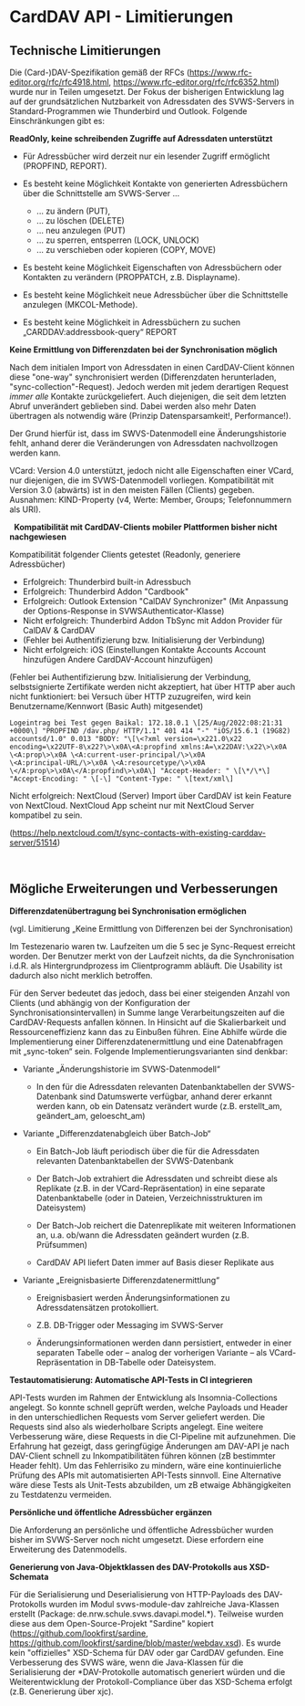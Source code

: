 # CardDAV API - Limitierungen

## Technische Limitierungen

Die (Card-)DAV-Spezifikation gemäß der RFCs
(<https://www.rfc-editor.org/rfc/rfc4918.html>,
<https://www.rfc-editor.org/rfc/rfc6352.html>) wurde nur in Teilen
umgesetzt. Der Fokus der bisherigen Entwicklung lag auf der
grundsätzlichen Nutzbarkeit von Adressdaten des SVWS-Servers in
Standard-Programmen wie Thunderbird und Outlook.
Folgende Einschränkungen gibt es:

**ReadOnly, keine schreibenden Zugriffe auf Adressdaten unterstützt**

- Für Adressbücher wird derzeit nur ein lesender Zugriff ermöglicht
  (PROPFIND, REPORT). 

- Es besteht keine Möglichkeit Kontakte von generierten Adressbüchern
  über die Schnittstelle am SVWS-Server …
  - ... zu ändern (PUT),
  - ... zu löschen (DELETE)
  - ... neu anzulegen (PUT)
  - ... zu sperren, entsperren (LOCK, UNLOCK)
  - ... zu verschieben oder kopieren (COPY, MOVE)

- Es besteht keine Möglichkeit Eigenschaften von Adressbüchern oder
  Kontakten zu verändern (PROPPATCH, z.B. Displayname).

- Es besteht keine Möglichkeit neue Adressbücher über die Schnittstelle
  anzulegen (MKCOL-Methode).

- Es besteht keine Möglichkeit in Adressbüchern zu suchen
  „CARDDAV:addressbook-query“ REPORT

**Keine Ermittlung von Differenzdaten bei der Synchronisation möglich**

Nach dem initialen Import von Adressdaten in einen CardDAV-Client 
können diese "one-way" synchronisiert werden (Differenzdaten herunterladen,
"sync-collection"-Request). Jedoch werden mit jedem derartigen Request
_immer alle_ Kontakte zurückgeliefert. Auch diejenigen, die seit
dem letzten Abruf unverändert geblieben sind. Dabei werden also mehr
Daten übertragen als notwendig wäre (Prinzip Datensparsamkeit!,
Performance!).

Der Grund hierfür ist, dass im SWVS-Datenmodell eine Änderungshistorie
fehlt, anhand derer die Veränderungen von Adressdaten nachvollzogen
werden kann.

VCard: Version 4.0 unterstützt, jedoch nicht alle Eigenschaften einer
VCard, nur diejenigen, die im SVWS-Datenmodell vorliegen. Kompatibilität
mit Version 3.0 (abwärts) ist in den meisten Fällen (Clients) gegeben.
Ausnahmen: KIND-Property (v4, Werte: Member, Groups; Telefonnummern als
URI).

 
**Kompatibilität mit CardDAV-Clients mobiler Plattformen bisher nicht nachgewiesen**

Kompatibilität folgender Clients getestet (Readonly, generiere
Adressbücher)

- Erfolgreich: Thunderbird built-in Adressbuch
- Erfolgreich: Thunderbird Addon "Cardbook"
- Erfolgreich: Outlook Extension "CalDAV Synchronizer" (Mit Anpassung der
Options-Response in SVWSAuthenticator-Klasse)
- Nicht erfolgreich: Thunderbird Addon TbSync mit Addon Provider für
CalDAV & CardDAV
- (Fehler bei Authentifizierung bzw. Initialisierung der Verbindung)
- Nicht erfolgreich: iOS (Einstellungen Kontakte Accounts Account
hinzufügen Andere CardDAV-Account hinzufügen)

(Fehler bei Authentifizierung bzw. Initialisierung der Verbindung,
selbstsignierte Zertifikate werden nicht akzeptiert, hat über HTTP aber
auch nicht funktioniert: bei Versuch über HTTP zuzugreifen, wird kein
Benutzername/Kennwort (Basic Auth) mitgesendet)

```log
Logeintrag bei Test gegen Baikal: 172.18.0.1 \[25/Aug/2022:08:21:31
+0000\] "PROPFIND /dav.php/ HTTP/1.1" 401 414 "-" "iOS/15.6.1 (19G82)
accountsd/1.0" 0.013 "BODY: "\[\<?xml version=\x221.0\x22
encoding=\x22UTF-8\x22?\>\x0A\<A:propfind xmlns:A=\x22DAV:\x22\>\x0A
\<A:prop\>\x0A \<A:current-user-principal/\>\x0A
\<A:principal-URL/\>\x0A \<A:resourcetype/\>\x0A
\</A:prop\>\x0A\</A:propfind\>\x0A\] "Accept-Header: " \[\*/\*\]
"Accept-Encoding: " \[-\] "Content-Type: " \[text/xml\]
````

Nicht erfolgreich: NextCloud (Server) Import über CardDAV ist kein
Feature von NextCloud. NextCloud App scheint nur mit NextCloud Server
kompatibel zu sein.

(<https://help.nextcloud.com/t/sync-contacts-with-existing-carddav-server/51514>)

 
## Mögliche Erweiterungen und Verbesserungen

**Differenzdatenübertragung bei Synchronisation ermöglichen**

(vgl. Limitierung „Keine Ermittlung von Differenzen bei der
Synchronisation)

Im Testezenario waren tw. Laufzeiten um die 5 sec je Sync-Request
erreicht worden. Der Benutzer merkt von der Laufzeit nichts, da die
Synchronisation i.d.R. als Hintergrundprozess im Clientprogramm abläuft.
Die Usability ist dadurch also nicht merklich betroffen.

Für den Server bedeutet das jedoch, dass bei einer steigenden Anzahl von
Clients (und abhängig von der Konfiguration der
Synchronisationsintervallen) in Summe lange Verarbeitungszeiten auf die
CardDAV-Requests anfallen können. In Hinsicht auf die Skalierbarkeit und
Ressourceneffizienz kann das zu Einbußen führen. Eine Abhilfe würde die
Implementierung einer Differenzdatenermittlung und eine Datenabfragen
mit „sync-token“ sein. Folgende Implementierungsvarianten sind denkbar:

- Variante „Änderungshistorie im SVWS-Datenmodell“

  - In den für die Adressdaten relevanten Datenbanktabellen der
    SVWS-Datenbank sind Datumswerte verfügbar, anhand derer erkannt
    werden kann, ob ein Datensatz verändert wurde (z.B. erstellt_am,
    geändert_am, geloescht_am)

- Variante „Differenzdatenabgleich über Batch-Job“

  - Ein Batch-Job läuft periodisch über die für die Adressdaten
    relevanten Datenbanktabellen der SVWS-Datenbank

  - Der Batch-Job extrahiert die Adressdaten und schreibt diese als
    Replikate (z.B. in der VCard-Repräsentation) in eine separate
    Datenbanktabelle (oder in Dateien, Verzeichnisstrukturen im
    Dateisystem)

  - Der Batch-Job reichert die Datenreplikate mit weiteren Informationen
    an, u.a. ob/wann die Adressdaten geändert wurden (z.B. Prüfsummen)

  - CardDAV API liefert Daten immer auf Basis dieser Replikate aus

- Variante „Ereignisbasierte Differenzdatenermittlung“

  - Ereignisbasiert werden Änderungsinformationen zu Adressdatensätzen
    protokolliert.

  - Z.B. DB-Trigger oder Messaging im SVWS-Server

  - Änderungsinformationen werden dann persistiert, entweder in einer
    separaten Tabelle oder – analog der vorherigen Variante – als
    VCard-Repräsentation in DB-Tabelle oder Dateisystem.

**Testautomatisierung: Automatische API-Tests in CI integrieren**

API-Tests wurden im Rahmen der Entwicklung als Insomnia-Collections
angelegt. So konnte schnell geprüft werden, welche Payloads und Header
in den unterschiedlichen Requests vom Server geliefert werden. Die
Requests sind also als wiederholbare Scripts angelegt. Eine weitere
Verbesserung wäre, diese Requests in die CI-Pipeline mit aufzunehmen.
Die Erfahrung hat gezeigt, dass geringfügige Änderungen am DAV-API je
nach DAV-Client schnell zu Inkompatibilitäten führen können (zB
bestimmter Header fehlt). Um das Fehlerrisiko zu mindern, wäre eine
kontinuierliche Prüfung des APIs mit automatisierten API-Tests sinnvoll.
Eine Alternative wäre diese Tests als Unit-Tests abzubilden, um zB
etwaige Abhängigkeiten zu Testdatenzu vermeiden.

**Persönliche und öffentliche Adressbücher ergänzen**

Die Anforderung an persönliche und öffentliche Adressbücher wurden bisher
im SVWS-Server noch nicht umgesetzt. Diese erfordern eine Erweiterung
des Datenmodells.

**Generierung von Java-Objektklassen des DAV-Protokolls aus XSD-Schemata**

Für die Serialisierung und Deserialisierung von HTTP-Payloads des 
DAV-Protokolls wurden im Modul svws-module-dav zahlreiche Java-Klassen 
erstellt (Package: de.nrw.schule.svws.davapi.model.*). Teilweise wurden 
diese aus dem Open-Source-Projekt "Sardine" kopiert (<https://github.com/lookfirst/sardine>, 
<https://github.com/lookfirst/sardine/blob/master/webdav.xsd>). Es wurde 
kein "offizielles" XSD-Schema für DAV oder gar CardDAV gefunden.
Eine Verbesserung des SVWS wäre, wenn die Java-Klassen für die Serialisierung 
der *DAV-Protokolle automatisch generiert würden und die Weiterentwicklung
der Protokoll-Compliance über das XSD-Schema erfolgt (z.B. Generierung über xjc).
